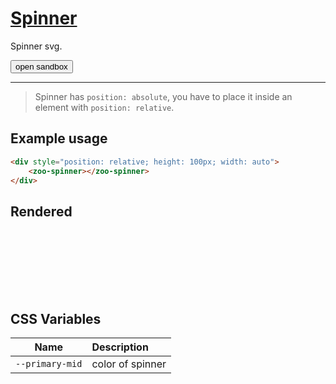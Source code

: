 # [Spinner](#spinner)

Spinner svg.

<zoo-button class="sandbox-btn">
	<button type="button" onclick="openSandbox('zoo-spinner')">open sandbox</button>
</zoo-button>
<template id="zoo-spinner-template">
	<form>
		<zoo-input>
			<label slot="label">--primary-mid CSS Custom Property</label>
			<input slot="input" type="color" data-type="css" data-cssname="--primary-mid">
		</zoo-input>
		<h3>Rendered output</h3>
		<output>
<div style="position: relative; height: 100px; width: auto">
	<zoo-spinner></zoo-spinner>
</div>
		</output>
		<h3>HTML code</h3>
		<pre class=" language-html"><code></code></pre>
	</form>
</template>

***

> Spinner has `position: absolute`, you have to place it inside an element with `position: relative`.

## Example usage

```HTML
<div style="position: relative; height: 100px; width: auto">
	<zoo-spinner></zoo-spinner>
</div>
```

## Rendered

<div style="position: relative; height: 100px; width: auto">
	<zoo-spinner></zoo-spinner>
</div>

## CSS Variables

|    **Name**     | **Description**  |
| :-------------: | :--------------- |
| `--primary-mid` | color of spinner |
